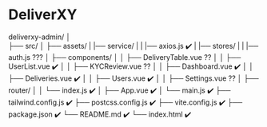 # DeliverXY


deliverxy-admin/
│   
├── src/
│   ├── assets/
|   |── service/
|   |   |── axios.js ✔️
|   |── stores/
|   |   |── auth.js ???
│   ├── components/
│   │   ├── DeliveryTable.vue ??
│   │   ├── UserList.vue ✔️
│   │   ├── KYCReview.vue ??
│   │   ├── Dashboard.vue ✔️
│   │   ├── Deliveries.vue ✔️
│   │   ├── Users.vue ✔️
│   │   ├── Settings.vue ??
│   ├── router/
│   │   └── index.js ✔️
│   ├── App.vue ✔️
│   └── main.js ✔️
├── tailwind.config.js ✔️
├── postcss.config.js ✔️
├── vite.config.js ✔️
├── package.json ✔️
└── README.md ✔️
└── index.html ✔️